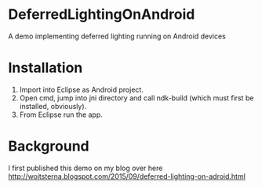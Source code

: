 # DeferredLightingOnAndroid
A demo implementing deferred lighting running on Android devices

# Installation
1. Import into Eclipse as Android project.
2. Open cmd, jump into jni directory and call ndk-build (which must first be installed, obviously).
3. From Eclipse run the app.

# Background
I first published this demo on my blog over here http://wojtsterna.blogspot.com/2015/09/deferred-lighting-on-adroid.html
